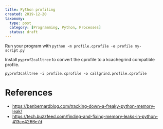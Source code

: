 ```yaml
---
title: Python profiling
created: 2019-12-20
taxonomy:
  type: post
  category: [Programming, Python, Processes]
  status: draft
---
```


Run your program with `python -m profile.cprofile -o profile my-script.py`

Install `pyprof2calltree` to convert the cprofile to a kcachegrind compatible profile.

`pyprof2calltree -i profile.cprofile -o callgrind.profile.cprofile`

# References
* https://benbernardblog.com/tracking-down-a-freaky-python-memory-leak/
* https://tech.buzzfeed.com/finding-and-fixing-memory-leaks-in-python-413ce4266e7d
